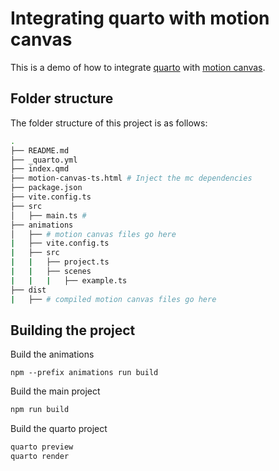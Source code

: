 # Integrating quarto with motion canvas

This is a demo of how to integrate [quarto](https://quarto.org) with [motion canvas](https://motioncanvas.io).

## Folder structure

The folder structure of this project is as follows:

```bash
.
├── README.md
├── _quarto.yml
├── index.qmd
├── motion-canvas-ts.html # Inject the mc dependencies
├── package.json
├── vite.config.ts
├── src
│   ├── main.ts # 
├── animations
│   ├── # motion canvas files go here
|   ├── vite.config.ts
|   ├── src
|   |   ├── project.ts
|   |   ├── scenes
|   |   |   ├── example.ts
├── dist
|   ├── # compiled motion canvas files go here
```

## Building the project

Build the animations

```
npm --prefix animations run build
```

Build the main project

```bash
npm run build
```

Build the quarto project

```bash
quarto preview
quarto render
```



